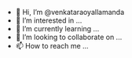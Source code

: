 - 👋 Hi, I’m @venkataraoyallamanda
- 👀 I’m interested in ...
- 🌱 I’m currently learning ...
- 💞️ I’m looking to collaborate on ...
- 📫 How to reach me ...

<!---
venkataraoyallamanda/venkataraoyallamanda is a ✨ special ✨ repository because its `README.md` (this file) appears on your GitHub profile.
You can click the Preview link to take a look at your changes.
--->
